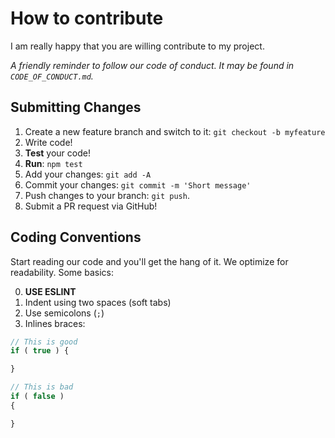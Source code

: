 # How to contribute
I am really happy that you are willing contribute to my project.

*A friendly reminder to follow our code of conduct. It may be found in `CODE_OF_CONDUCT.md`.*

## Submitting Changes

1. Create a new feature branch and switch to it: `git checkout -b myfeature`
2. Write code!
3. **Test** your code!
4. **Run**: `npm test`
5. Add your changes: `git add -A`
6. Commit your changes: `git commit -m 'Short message'`
7. Push changes to your branch: `git push`.
8. Submit a PR request via GitHub!

## Coding Conventions
Start reading our code and you'll get the hang of it. We optimize for readability. Some basics:

0. **USE ESLINT**
1. Indent using two spaces (soft tabs)
2. Use semicolons (`;`)
3. Inlines braces:

```javascript
// This is good
if ( true ) {

}

// This is bad
if ( false )
{

}
```
